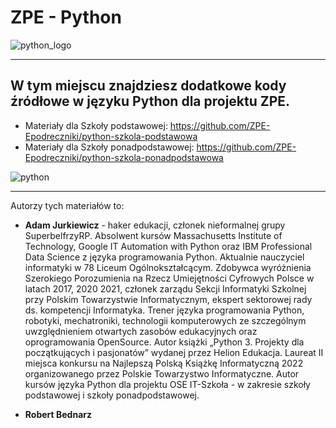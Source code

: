 # ZPE - Python

![python_logo](https://www.python.org/static/community_logos/python-powered-w-200x80.png)

----

## W tym miejscu znajdziesz dodatkowe kody źródłowe w języku Python dla projektu ZPE.

* Materiały dla Szkoły podstawowej: https://github.com/ZPE-Epodreczniki/python-szkola-podstawowa
* Materiały dla Szkoły ponadpodstawowej: https://github.com/ZPE-Epodreczniki/python-szkola-ponadpodstawowa

![python](https://user-images.githubusercontent.com/11718525/135937807-fd3e0fd2-a31a-47a4-90c6-b0bb1d0704d4.png)

----

Autorzy tych materiałów to:
- **Adam Jurkiewicz** - haker edukacji, członek nieformalnej grupy SuperbelfrzyRP. Absolwent kursów Massachusetts Institute of Technology, Google IT Automation with Python oraz IBM Professional Data Science z języka programowania Python. Aktualnie nauczyciel informatyki w 78 Liceum Ogólnokształcącym.
Zdobywca wyróżnienia Szerokiego Porozumienia na Rzecz Umiejętności Cyfrowych Polsce w latach 2017, 2020 2021, członek zarządu Sekcji Informatyki Szkolnej przy Polskim Towarzystwie Informatycznym, ekspert sektorowej rady ds. kompetencji Informatyka. Trener języka programowania Python, robotyki, mechatroniki, technologii komputerowych ze szczególnym uwzględnieniem otwartych zasobów edukacyjnych oraz oprogramowania OpenSource. 
Autor książki „Python 3. Projekty dla początkujących i pasjonatów” wydanej przez Helion Edukacja. Laureat II miejsca konkursu na Najlepszą Polską Książkę Informatyczną 2022 organizowanego przez Polskie Towarzystwo Informatyczne.
Autor kursów języka Python dla projektu OSE IT-Szkoła - w zakresie szkoły podstawowej i szkoły ponadpodstawowej.

- **Robert Bednarz**
